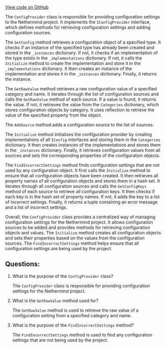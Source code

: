 [View code on GitHub](https://github.com/nethermindeth/nethermind/Nethermind.Config/ConfigProvider.cs)

The `ConfigProvider` class is responsible for providing configuration settings to the Nethermind project. It implements the `IConfigProvider` interface, which defines methods for retrieving configuration settings and adding configuration sources. 

The `GetConfig` method retrieves a configuration object of a specified type. It checks if an instance of the specified type has already been created and stored in the `_instances` dictionary. If not, it checks if an implementation of the type exists in the `_implementations` dictionary. If not, it calls the `Initialize` method to create the implementation and store it in the `_implementations` dictionary. It then creates an instance of the implementation and stores it in the `_instances` dictionary. Finally, it returns the instance.

The `GetRawValue` method retrieves a raw configuration value of a specified category and name. It iterates through the list of configuration sources and calls the `GetRawValue` method of each source. If a value is found, it returns the value. If not, it retrieves the value from the `Categories` dictionary, which stores configuration objects by category. It uses reflection to retrieve the value of the specified property from the object.

The `AddSource` method adds a configuration source to the list of sources.

The `Initialize` method initializes the configuration provider by creating implementations of all `IConfig` interfaces and storing them in the `Categories` dictionary. It then creates instances of the implementations and stores them in the `_instances` dictionary. Finally, it retrieves configuration values from all sources and sets the corresponding properties of the configuration objects.

The `FindIncorrectSettings` method finds configuration settings that are not used by any configuration object. It first calls the `Initialize` method to ensure that all configuration objects have been created. It then retrieves all property names of all configuration objects and stores them in a hash set. It iterates through all configuration sources and calls the `GetConfigKeys` method of each source to retrieve all configuration keys. It then checks if each key is in the hash set of property names. If not, it adds the key to a list of incorrect settings. Finally, it returns a tuple containing an error message and a list of incorrect settings.

Overall, the `ConfigProvider` class provides a centralized way of managing configuration settings for the Nethermind project. It allows configuration sources to be added and provides methods for retrieving configuration objects and values. The `Initialize` method creates all configuration objects and sets their properties based on the values from the configuration sources. The `FindIncorrectSettings` method helps ensure that all configuration settings are being used by the project.
## Questions: 
 1. What is the purpose of the `ConfigProvider` class?
    
    The `ConfigProvider` class is responsible for providing configuration settings for the Nethermind project.

2. What is the `GetRawValue` method used for?
    
    The `GetRawValue` method is used to retrieve the raw value of a configuration setting from a specified category and name.

3. What is the purpose of the `FindIncorrectSettings` method?
    
    The `FindIncorrectSettings` method is used to find any configuration settings that are not being used by the project.